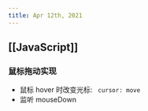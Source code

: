 ```yaml
---
title: Apr 12th, 2021
---
```


## [[JavaScript]]
### 鼠标拖动实现
- 鼠标 hover 时改变光标: ` cursor: move`
- 监听 mouseDown
